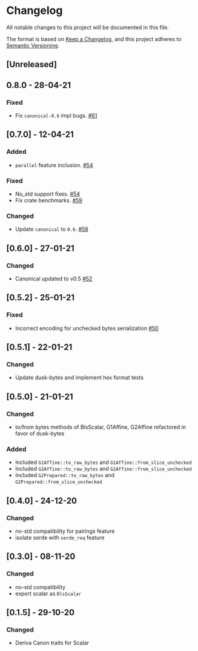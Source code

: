 # Changelog

All notable changes to this project will be documented in this file.

The format is based on [Keep a Changelog](https://keepachangelog.com/en/1.0.0/),
and this project adheres to [Semantic Versioning](https://semver.org/spec/v2.0.0.html).

## [Unreleased]

## 0.8.0 - 28-04-21

### Fixed

- Fix `canonical-0.6` impl bugs. [#61](https://github.com/dusk-network/bls12_381/issues/61)

## [0.7.0] - 12-04-21

### Added

- `parallel` feature inclusion. [#54](https://github.com/dusk-network/bls12_381/issues/54)
  
### Fixed

- No_std support fixes. [#54](https://github.com/dusk-network/bls12_381/issues/54)
- Fix crate benchmarks. [#59](https://github.com/dusk-network/bls12_381/issues/59)

### Changed

- Update `canonical` to `0.6`. [#58](https://github.com/dusk-network/bls12_381/issues/58)

## [0.6.0] - 27-01-21

### Changed

- Canonical updated to v0.5 [#52](https://github.com/dusk-network/bls12_381/issues/52)

## [0.5.2] - 25-01-21

### Fixed

- Incorrect encoding for unchecked bytes serialization [#50](https://github.com/dusk-network/bls12_381/issues/50)

## [0.5.1] - 22-01-21

### Changed

- Update dusk-bytes and implement hex format tests

## [0.5.0] - 21-01-21

### Changed

- to/from bytes methods of BlsScalar, G1Affine, G2Affine refactored in favor of dusk-bytes

### Added

- Included `G1Affine::to_raw_bytes` and `G1Affine::from_slice_unchecked`
- Included `G2Affine::to_raw_bytes` and `G2Affine::from_slice_unchecked`
- Included `G2Prepared::to_raw_bytes` and `G2Prepared::from_slice_unchecked`

## [0.4.0] - 24-12-20

### Changed

- no-std compatibility for pairings feature
- isolate serde with `serde_req` feature

## [0.3.0] - 08-11-20

### Changed

- no-std compatibility
- export scalar as `BlsScalar`

## [0.1.5] - 29-10-20

### Changed

- Deriva Canon traits for Scalar
